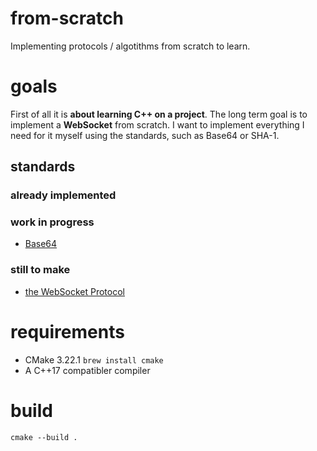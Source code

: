 # from-scratch
Implementing protocols / algotithms from scratch to learn.

# goals
First of all it is **about learning C++ on a project**. The long term goal is to implement a **WebSocket** from scratch. I want to implement everything I need for it myself using the standards, such as Base64 or SHA-1.  

## standards
### already implemented
### work in progress
- [Base64](https://datatracker.ietf.org/doc/html/rfc4648#section-4)
### still to make
- [the WebSocket Protocol](https://datatracker.ietf.org/doc/html/rfc6455)

# requirements
- CMake 3.22.1 `brew install cmake`
- A C++17 compatibler compiler

# build
```
cmake --build .
```